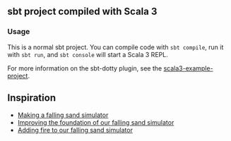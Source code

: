 ## sbt project compiled with Scala 3

### Usage

This is a normal sbt project. You can compile code with `sbt compile`, run it with `sbt run`, and `sbt console` will start a Scala 3 REPL.

For more information on the sbt-dotty plugin, see the
[scala3-example-project](https://github.com/scala/scala3-example-project/blob/main/README.md).

## Inspiration

- [Making a falling sand simulator](https://jason.today/falling-sand)
- [Improving the foundation of our falling sand simulator](https://jason.today/falling-improved)
- [Adding fire to our falling sand simulator](https://jason.today/falling-fire)
